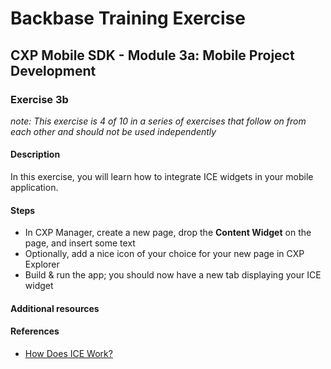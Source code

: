 # Backbase Training Exercise

## CXP Mobile SDK - Module 3a: Mobile Project Development

### Exercise 3b

_note: This exercise is 4 of 10 in a series of exercises that follow on from each other and should not be used independently_

#### Description

In this exercise, you will learn how to integrate ICE widgets in your mobile application.

#### Steps

 - In CXP Manager, create a new page, drop the **Content Widget** on the page, and insert some text
 - Optionally, add a nice icon of your choice for your new page in CXP Explorer
 - Build & run the app; you should now have a new tab displaying your ICE widget

#### Additional resources

#### References

 - [How Does ICE Work?](https://my.backbase.com/resources/documentation/portal/5.6.0/icewidgets_howiceworks.html)
